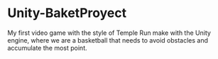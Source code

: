# Unity-BaketProyect
My first video game with the style of Temple Run make with the Unity engine, where we are a basketball that needs to avoid obstacles and accumulate the most point.
